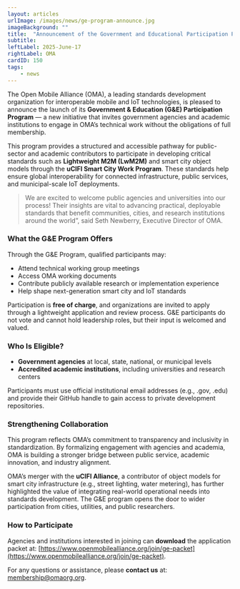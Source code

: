 ```yaml
---
layout: articles
urlImage: /images/news/ge-program-announce.jpg
imageBackground: ""
title:  "Announcement of the Government and Educational Participation Program"
subtitle: 
leftLabel: 2025-June-17
rightLabel: OMA
cardID: 150
tags: 
    - news
---
```


The Open Mobile Alliance (OMA), a leading standards development organization for interoperable mobile and IoT technologies, is pleased to announce the launch of its **Government & Education (G&E) Participation Program** — a new initiative that invites government agencies and academic institutions to engage in OMA’s technical work without the obligations of full membership.
<!--more-->
This program provides a structured and accessible pathway for public-sector and academic contributors to participate in developing critical standards such as **Lightweight M2M (LwM2M)** and smart city object models through the **uCIFI Smart City Work Program**. These standards help ensure global interoperability for connected infrastructure, public services, and municipal-scale IoT deployments.

>We are excited to welcome public agencies and universities into our process! Their insights are vital to advancing practical, deployable standards that benefit communities, cities, and research institutions around the world”, said Seth Newberry, Executive Director of OMA.  

### What the G&E Program Offers
Through the G&E Program, qualified participants may:
- Attend technical working group meetings
- Access OMA working documents
- Contribute publicly available research or implementation experience
- Help shape next-generation smart city and IoT standards
 
Participation is **free of charge**, and organizations are invited to apply through a lightweight application and review process. G&E participants do not vote and cannot hold leadership roles, but their input is welcomed and valued.

### Who Is Eligible?

- **Government agencies** at local, state, national, or municipal levels
- **Accredited academic institutions**, including universities and research centers
 
Participants must use official institutional email addresses (e.g., .gov, .edu) and provide their GitHub handle to gain access to private development repositories.

### Strengthening Collaboration

This program reflects OMA’s commitment to transparency and inclusivity in standardization. By formalizing engagement with agencies and academia, OMA is building a stronger bridge between public service, academic innovation, and industry alignment.
 
OMA’s merger with the **uCIFI Alliance**, a contributor of object models for smart city infrastructure (e.g., street lighting, water metering), has further highlighted the value of integrating real-world operational needs into standards development. The G&E program opens the door to wider participation from cities, utilities, and public researchers.

### How to Participate
Agencies and institutions interested in joining can **download** the application packet at: [https://www.openmobilealliance.org/join/ge-packet](https://www.openmobilealliance.org/join/ge-packet).

For any questions or assistance, please **contact us** at: <membership@omaorg.org>.



